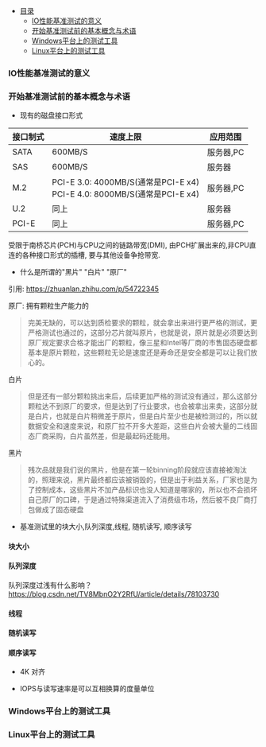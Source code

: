 * [目录](#0)
  * [IO性能基准测试的意义](#1)
  * [开始基准测试前的基本概念与术语](#2)
  * [Windows平台上的测试工具](#3)
  * [Linux平台上的测试工具](#4)


<h3 id="1">IO性能基准测试的意义</h3>




<h3 id="2">开始基准测试前的基本概念与术语</h3>

- 现有的磁盘接口形式

| 接口制式  | 速度上限                                                    | 应用范围   |
|-------|---------------------------------------------------------|--------|
| SATA  | 600MB/S                                                 | 服务器,PC |
| SAS | 600MB/S                                                 | 服务器    |
| M.2 | PCI-E 3.0: 4000MB/S(通常是PCI-E x4)<br>PCI-E 4.0: 8000MB/S(通常是PCI-E x4) | 服务器,PC |
| U.2 | 同上                                                      | 服务器 |
| PCI-E | 同上                                                      | 服务器,PC |

受限于南桥芯片(PCH)与CPU之间的链路带宽(DMI), 由PCH扩展出来的,非CPU直连的各种接口形式的插槽, 要与其他设备争抢带宽.
  
- 什么是所谓的"黑片" "白片" "原厂"

引用: https://zhuanlan.zhihu.com/p/54722345  

原厂: 拥有颗粒生产能力的
> 完美无缺的，可以达到质检要求的颗粒，就会拿出来进行更严格的测试，更严格测试也通过的，这部分芯片就叫原片，也就是说，原片就是必须要达到原厂规定要求合格才能出厂的颗粒，像三星和Intel等厂商的市售固态硬盘都基本是原片颗粒，这些颗粒无论是速度还是寿命还是安全都是可以让我们放心的。

白片
> 但是还有一部分颗粒挑出来后，后续更加严格的测试没有通过，那么这部分颗粒达不到原厂的要求，但是达到了行业要求，也会被拿出来卖，这部分就是白片，也就是白片稍微差于原片，但是白片至少也是被检测过的，所以就数据安全和速度来说，和原厂拉不开多大差距，这些白片会被大量的二线固态厂商采购，白片虽然差，但是最起码还能用。

黑片
> 残次品就是我们说的黑片，他是在第一轮binning阶段就应该直接被淘汰的，照理来说，黑片最终都应该被销毁的，但是出于利益关系，厂家也是为了控制成本，这些黑片不加产品标识也没人知道是哪家的，所以也不会损坏自己原厂的口碑，于是通过特殊渠道流入了消费级市场，然后被不良厂商打包做成了固态硬盘

- 基准测试里的块大小,队列深度,线程, 随机读写, 顺序读写

#### 块大小


#### 队列深度

队列深度过浅有什么影响？  
https://blog.csdn.net/TV8MbnO2Y2RfU/article/details/78103730


#### 线程


#### 随机读写


#### 顺序读写


- 4K 对齐


- IOPS与读写速率是可以互相换算的度量单位



<h3 id="3">Windows平台上的测试工具</h3>


<h3 id="4">Linux平台上的测试工具</h3>
